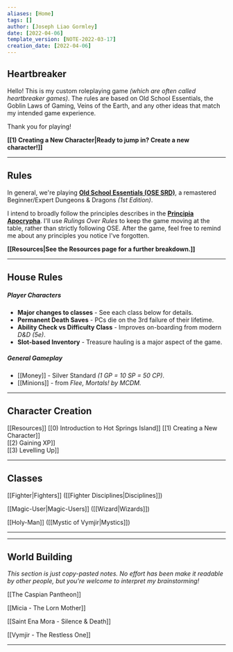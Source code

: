 ```yaml
---
aliases: [Home]
tags: []
author: [Joseph Liao Gormley]
date: [2022-04-06]
template_version: [NOTE-2022-03-17]
creation_date: [2022-04-06]
---
```

## Heartbreaker
Hello! This is my custom roleplaying game *(which are often called heartbreaker games)*. The rules are based on Old School Essentials, the Goblin Laws of Gaming, Veins of the Earth, and any other ideas that match my intended game experience.

Thank you for playing!

**[[1) Creating a New Character|Ready to jump in? Create a new character!]]**
___
## Rules
In general, we're playing [**Old School Essentials (OSE SRD)**](https://oldschoolessentials.necroticgnome.com/srd/), a remastered Beginner/Expert Dungeons & Dragons *(1st Edition)*.

I intend to broadly follow the principles describes in the [**Principia Apocrypha**](https://lithyscaphe.blogspot.com/p/principia-apocrypha.html). I'll use *Rulings Over Rules* to keep the game moving at the table, rather than strictly following OSE. After the game, feel free to remind me about any principles you notice I've forgotten.

**[[Resources|See the Resources page for a further breakdown.]]**
___
## House Rules
##### Player Characters
- **Major changes to classes** - See each class below for details.
- **Permanent Death Saves** - PCs die on the 3rd failure of their lifetime.
- **Ability Check vs Difficulty Class** - Improves on-boarding from modern *D&D (5e)*.
- **Slot-based Inventory** - Treasure hauling is a major aspect of the game.
##### General Gameplay
- [[Money]] - Silver Standard *(1 GP = 10 SP = 50 CP)*.
- [[Minions]] - from *Flee, Mortals! by MCDM.*
___
## Character Creation
[[Resources]]
[[0) Introduction to Hot Springs Island]]
[[1) Creating a New Character]]<br>[[2) Gaining XP]]<br>[[3) Levelling Up]]<br>
___
## Classes
[[Fighter|Fighters]] ([[Fighter Disciplines|Disciplines]])
<!-- Mystic, Gish, Thief, Face/Bard -->

[[Magic-User|Magic-Users]] ([[Wizard|Wizards]])

[[Holy-Man]] ([[Mystic of Vymjir|Mystics]])
<br>

___


___
## World Building
*This section is just copy-pasted notes. No effort has been make it readable by other people, but you're welcome to interpret my brainstorming!*

[[The Caspian Pantheon]]

[[Micia - The Lorn Mother]]

[[Saint Ena Mora - Silence & Death]]

[[Vymjir - The Restless One]]

---

